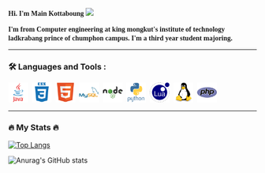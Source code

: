 <strong style="font-family: 'Your Desired Font';"> Hi. I'm Main Kottaboung
 <img src="https://media.giphy.com/media/hvRJCLFzcasrR4ia7z/giphy.gif" width="30px"/>
 </strong>

  <strong style="font-family: 'Your Desired Font';">  I'm from Computer engineering at king mongkut's institute of technology ladkrabang prince of chumphon campus. I'm a third year student majoring.</strong>
 


---

### :hammer_and_wrench: Languages and Tools :
<div>
  <img src="https://github.com/devicons/devicon/blob/master/icons/java/java-original-wordmark.svg" title="Java" alt="Java" width="40" height="40"/>&nbsp;
  <img src="https://github.com/devicons/devicon/blob/master/icons/css3/css3-plain-wordmark.svg"  title="CSS3" alt="CSS" width="40" height="40"/>&nbsp;
  <img src="https://github.com/devicons/devicon/blob/master/icons/html5/html5-original.svg" title="HTML5" alt="HTML" width="40" height="40"/>&nbsp;
  <img src="https://github.com/devicons/devicon/blob/master/icons/mysql/mysql-original-wordmark.svg" title="MySQL"  alt="MySQL" width="40" height="40"/>&nbsp;
  <img src="https://github.com/devicons/devicon/blob/master/icons/nodejs/nodejs-original-wordmark.svg" title="NodeJS" alt="NodeJS" width="40" height="40"/>&nbsp;
  <img src="https://github.com/devicons/devicon/blob/master/icons/python/python-original-wordmark.svg" title="Python" alt="Python" width="40" height="40"/>&nbsp;
  <img src="https://github.com/devicons/devicon/blob/master/icons/lua/lua-original-wordmark.svg" title="Lua" alt="Lua" width="40" height="40"/>&nbsp;
  <img src="https://github.com/devicons/devicon/blob/master/icons/linux/linux-original.svg" title="Linux" alt="Linux" width="40" height="40"/>&nbsp;
  <img src="https://github.com/devicons/devicon/blob/master/icons/php/php-original.svg" title="PHP" alt="PHP" width="40" height="40"/>&nbsp;
  
 
 </div>

---

### :fire: My Stats :fire:


[![Top Langs](https://github-readme-stats.vercel.app/api/top-langs/?username=kottaboung&layout=compact&theme=great-gatsby)](https://github.com/anuraghazra/github-readme-stats)

![Anurag's GitHub stats](https://github-readme-stats.vercel.app/api?username=kottaboung&theme=great-gatsby)
